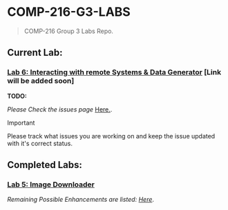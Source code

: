 # **COMP-216-G3-LABS**
> COMP-216 Group 3 Labs Repo.

## Current Lab:

### [Lab 6: Interacting with remote Systems & Data Generator]() [Link will be added soon]
**TODO:**

*Please Check the issues page* [Here.](https://github.com/Dewm-Bot/COMP-216-G3-LABS/issues?q=is%3Aissue+is%3Aopen+label%3ALAB-6).

> [!IMPORTANT]
> Please track what issues you are working on and keep the issue updated with it's correct status.


## Completed Labs:
### [Lab 5: Image Downloader](/LAB-5)
*Remaining Possible Enhancements are listed:* [*Here*](https://github.com/Dewm-Bot/COMP-216-G3-LABS/issues?q=is%3Aissue+is%3Aopen+label%3ALAB-5).
